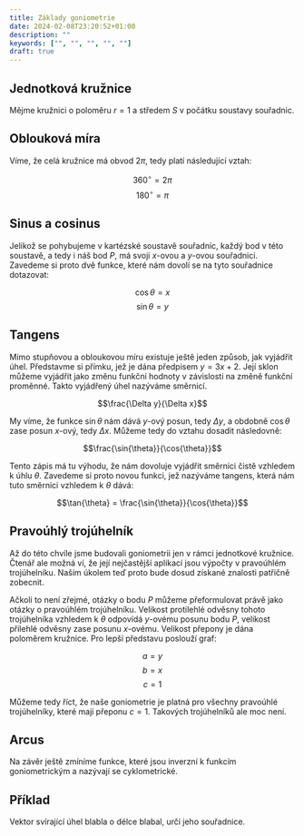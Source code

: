 ```yaml
---
title: Základy goniometrie
date: 2024-02-08T23:20:52+01:00
description: ""
keywords: ["", "", "", "", ""]
draft: true
---
```


## Jednotková kružnice

Mějme kružnici o poloměru $r = 1$ a středem $S$ v počátku soustavy souřadnic.

## Oblouková míra

Víme, že celá kružnice má obvod $2\pi$, tedy platí následující vztah:

$$ 360^\circ = 2\pi$$
$$ 180^\circ = \pi$$

## Sinus a cosinus

Jelikož se pohybujeme v kartézské soustavě souřadnic, každý bod v této soustavě, a tedy i náš bod $P$, má svoji $x$-ovou a $y$-ovou souřadnici. Zavedeme si proto dvě funkce, které nám dovolí se na tyto souřadnice dotazovat:

$$\cos{\theta} = x$$
$$\sin{\theta} = y$$

## Tangens

Mimo stupňovou a obloukovou míru existuje ještě jeden způsob, jak vyjádřit úhel. Představme si přímku, jež je dána předpisem $y = 3x + 2$. Její sklon můžeme vyjádřit jako změnu funkční hodnoty v závislosti na změně funkční proměnné. Takto vyjádřený úhel nazýváme směrnicí.

$$\frac{\Delta y}{\Delta x}$$

My víme, že funkce $\sin{\theta}$ nám dává $y$-ový posun, tedy $\Delta y$, a obdobně $\cos{\theta}$ zase posun $x$-ový, tedy $\Delta x$. Můžeme tedy do vztahu dosadit následovně:

$$\frac{\sin{\theta}}{\cos{\theta}}$$

Tento zápis má tu výhodu, že nám dovoluje vyjádřit směrnici čistě vzhledem k úhlu $\theta$. Zavedeme si proto novou funkci, jež nazýváme tangens, která nám tuto směrnici vzhledem k $\theta$ dává:

$$\tan{\theta} = \frac{\sin{\theta}}{\cos{\theta}}$$

<!--
Tato funkce je zajímavá v tom, že není definovaná v $\frac{\pi}{2} + k\pi; k \belongs \wholenumbers$. Existují různé způsoby, jak chápat toto omezení. Můžeme si například zkusit dosadit:

$$\tan{\frac{\pi}{2}} = \frac{\sin{\frac{\pi}{2}}}{\cos{\frac{\pi}{2}}} = \frac{1}{0}$$

Nulou dělit nelze, tedy funkce $\tan{\theta}$ není definovaná tam, kde je $\cos{\theta} = 0$. Můžeme se ale také zamyslet nad tím, co nám směrnice vlastně *říká*; je to vidět z následujícího vztahu:

$$\frac{y}{x} = \frac{\frac{y}{x}}{\frac{x}{x}} = \frac{\frac{y}{x}}{1}

Vidíme, že v čitateli dostáváme číslo (je jedno jaké) a ve jmenovateli dostáváme jedničku; směrnici nám tedy říká změnu $\Delta y$ za *jednotku* vstupní proměnné.
-->

## Pravoúhlý trojúhelník

Až do této chvíle jsme budovali goniometrii jen v rámci jednotkové kružnice. Čtenář ale možná ví, že její nejčastější aplikací jsou výpočty v pravoúhlém trojúhelníku. Naším úkolem teď proto bude dosud získané znalosti patřičně zobecnit.

Ačkoli to není zřejmé, otázky o bodu $P$ můžeme přeformulovat právě jako otázky o pravoúhlém trojúhelníku. Velikost protilehlé odvěsny tohoto trojúhelníka vzhledem k $\theta$ odpovídá $y$-ovému posunu bodu $P$, velikost přilehlé odvěsny zase posunu $x$-ovému. Velikost přepony je dána poloměrem kružnice. Pro lepší představu poslouží graf:

$$a = y$$
$$b = x$$
$$c = 1$$

Můžeme tedy říct, že naše goniometrie je platná pro všechny pravoúhlé trojúhelníky, které mají přeponu $c = 1$. Takových trojúhelníků ale moc není.

## Arcus

Na závěr ještě zmíníme funkce, které jsou inverzní k funkcím goniometrickým a nazývají se cyklometrické.

## Příklad

Vektor svírající úhel blabla o délce blabal, urči jeho souřadnice.
